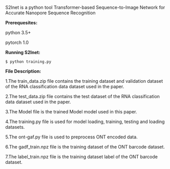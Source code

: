 S2Inet is a python tool Transformer-based Sequence-to-Image Network for Accurate Nanopore Sequence Recognition

**Prerequesites:**

python 3.5+

pytorch 1.0

**Running S2Inet:**

`$ python training.py`

**File Description:**

1.The train_data.zip file contains the training dataset and validation dataset of the RNA classification data dataset used in the paper.

2.The test_data.zip file contains the test dataset of the RNA classification data dataset used in the paper. 

3.The Model file is the trained Model model used in this paper.

4.The training.py file is used for model loading, training, testing and loading datasets.

5.The ont-gaf.py file is used to preprocess ONT encoded data. 

6.The gadf_train.npz file is the training dataset of the ONT barcode dataset.

7.The label_train.npz file is the training dataset label of the ONT barcode dataset.
